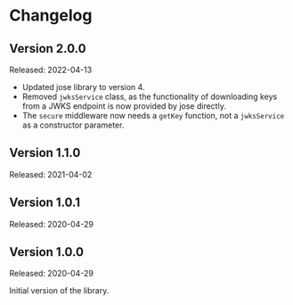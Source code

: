 # Changelog

## Version 2.0.0
Released: 2022-04-13

- Updated jose library to version 4.
- Removed `jwksService` class, as the functionality of downloading keys from a JWKS endpoint is now provided by jose directly.
- The `secure` middleware now needs a `getKey` function, not a `jwksService` as a constructor parameter.

## Version 1.1.0
Released: 2021-04-02

## Version 1.0.1
Released: 2020-04-29

## Version 1.0.0
Released: 2020-04-29

Initial version of the library.
